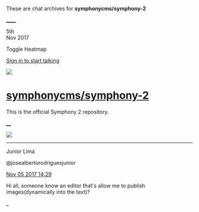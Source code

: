 These are chat archives for **symphonycms/symphony-2**

[__](/symphonycms/symphony-2/archives/2017/11/06)[__](/symphonycms/symphony-2/archives/2017/11/04)

5th  
Nov 2017

Toggle Heatmap

[Sign in to start talking](/login?action=login&button=archive-login)

![](https://avatars-02.gitter.im/group/iv/3/57542c45c43b8c601977197e?s=48)

#  [symphonycms/symphony-2](/symphonycms/symphony-2)

This is the official Symphony 2 repository.

[ __](/orgs/symphonycms/rooms "More symphonycms rooms")

![](https://avatars2.githubusercontent.com/u/8875485?v=4&s=30)

____

Junior Lima

@josealbertorodriguesjunior

[Nov 05 2017
14:29](https://gitter.im/symphonycms/symphony-2?at=59ff2041d6c36fca31dbc8f5)

Hi all, someone know an editor that's allow me to publish images(dynamically
into the text)?

_

